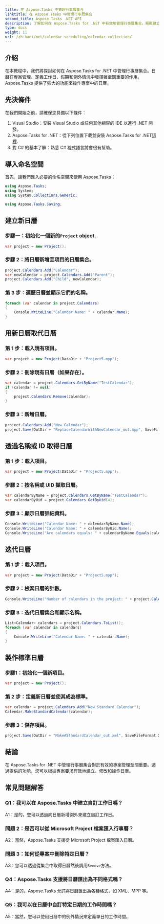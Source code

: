 ```yaml
---
title: 在 Aspose.Tasks 中管理行事曆集合
linktitle: 在 Aspose.Tasks 中管理行事曆集合
second_title: Aspose.Tasks .NET API
description: 了解如何在 Aspose.Tasks for .NET 中有效地管理行事曆集合。輕鬆建立、修改和操作日曆。
type: docs
weight: 11
url: /zh-hant/net/calendar-scheduling/calendar-collection/
---
```

## 介紹

在本教程中，我們將探討如何在 Aspose.Tasks for .NET 中管理行事曆集合。日曆在專案管理、定義工作日、假期和例外情況中發揮著至關重要的作用。 Aspose.Tasks 提供了強大的功能來操作專案中的日曆。

## 先決條件

在我們開始之前，請確保您具備以下條件：

1. Visual Studio：安裝 Visual Studio 或任何其他相容的 IDE 以進行 .NET 開發。
2.  Aspose.Tasks for .NET：從下列位置下載並安裝 Aspose.Tasks for .NET[這裡](https://releases.aspose.com/tasks/net/).
3. 對 C# 的基本了解：熟悉 C# 程式語言將會很有幫助。

## 導入命名空間

首先，讓我們匯入必要的命名空間來使用 Aspose.Tasks：

```csharp
using Aspose.Tasks;
using System;
using System.Collections.Generic;

using Aspose.Tasks.Saving;

```

## 建立新日曆

### 步驟一：初始化一個新的`Project` object.
```csharp
var project = new Project();
```

### 步驟 2：將日曆新增至項目的日曆集合。
```csharp
project.Calendars.Add("Calendar");
var newCalendar = project.Calendars.Add("Parent");
project.Calendars.Add("Child", newCalendar);
```

### 第 3 步：遍歷日曆並顯示它們的名稱。
```csharp
foreach (var calendar in project.Calendars)
{
    Console.WriteLine("Calendar Name: " + calendar.Name);
}
```

## 用新日曆取代日曆

### 第 1 步：載入現有項目。
```csharp
var project = new Project(DataDir + "Project5.mpp");
```

### 步驟 2：刪除現有日曆（如果存在）。
```csharp
var calendar = project.Calendars.GetByName("TestCalendar");
if (calendar != null)
{
    project.Calendars.Remove(calendar);
}
```

### 步驟 3：新增日曆。
```csharp
project.Calendars.Add("New Calendar");
project.Save(OutDir + "ReplaceCalendarWithNewCalendar_out.mpp", SaveFileFormat.Mpp);
```

## 透過名稱或 ID 取得日曆

### 第 1 步：載入項目。
```csharp
var project = new Project(DataDir + "Project5.mpp");
```

### 步驟 2：按名稱或 UID 擷取日曆。
```csharp
var calendarByName = project.Calendars.GetByName("TestCalendar");
var calendarByUid = project.Calendars.GetByUid(4);
```

### 步驟 3：顯示日曆詳細資料。
```csharp
Console.WriteLine("Calendar Name: " + calendarByName.Name);
Console.WriteLine("Calendar Name: " + calendarByUid.Name);
Console.WriteLine("Are calendars equals: " + calendarByName.Equals(calendarByUid));
```

## 迭代日曆

### 第 1 步：載入項目。
```csharp
var project = new Project(DataDir + "Project5.mpp");
```

### 步驟 2：檢索日曆的計數。
```csharp
Console.WriteLine("Number of calendars in the project: " + project.Calendars.Count);
```

### 步驟 3：迭代日曆集合和顯示名稱。
```csharp
List<Calendar> calendars = project.Calendars.ToList();
foreach (var calendar in calendars)
{
    Console.WriteLine("Calendar Name: " + calendar.Name);
}
```

## 製作標準日曆

### 步驟1：初始化一個新項目。
```csharp
var project = new Project();
```

### 第 2 步：定義新日曆並使其成為標準。
```csharp
var calendar = project.Calendars.Add("New Standard Calendar");
Calendar.MakeStandardCalendar(calendar);
```

### 步驟 3：儲存項目。
```csharp
project.Save(OutDir + "MakeAStandardCalendar_out.xml", SaveFileFormat.Xml);
```

## 結論

在 Aspose.Tasks for .NET 中管理行事曆集合對於有效的專案管理至關重要。透過提供的功能，您可以根據專案要求有效地建立、修改和操作日曆。

## 常見問題解答

### Q1：我可以在 Aspose.Tasks 中建立自訂工作日嗎？

A1：是的，您可以透過向日曆新增例外來建立自訂工作日。

### 問題 2：是否可以從 Microsoft Project 檔案匯入行事曆？

A2：當然，Aspose.Tasks 支援從 Microsoft Project 檔案匯入日曆。

### 問題 3：如何從專案中刪除特定日曆？

 A3：您可以透過從集合中取得日曆然後調用`Remove`方法。

### Q4：Aspose.Tasks 支援將日曆匯出為不同格式嗎？

A4：是的，Aspose.Tasks 允許將日曆匯出為各種格式，如 XML、MPP 等。

### Q5：我可以在日曆中自訂特定日期的工作時間嗎？

A5：當然，您可以使用日曆中的例外情況來定義單日的工作時間。